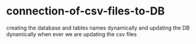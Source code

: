# connection-of-csv-files-to-DB
creating the database and tables names dynamically and updating the DB dynamically when ever we are updating the csv files 
